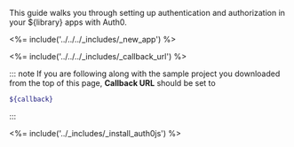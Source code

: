 This guide walks you through setting up authentication and authorization in your ${library} apps with Auth0.

<%= include('../../../_includes/_new_app') %>

<%= include('../../../_includes/_callback_url') %>

::: note
If you are following along with the sample project you downloaded from the top of this page,  **Callback URL** should be set to

```bash
${callback}
```

:::

<%= include('../_includes/_install_auth0js') %>